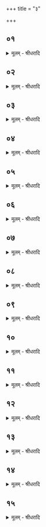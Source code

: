 +++
title = "३"

+++


## ०१
<details><summary>मूलम् - श्रीधरादि</summary>

पश᳘वो वै᳘ देवा᳘नां छ᳘न्दाᳫँ᳭सि॥  
तद्य᳘थेदं᳘ पश᳘वो युक्ता᳘ मनु᳘ष्येभ्यो व्व᳘हन्त्येवं छ᳘न्दाᳫँ᳭सि युक्ता᳘नि देवे᳘भ्यो यज्ञं᳘ व्वहन्ति तद्य᳘त्र च्छ᳘न्दाᳫँ᳭सि देवा᳘न्त्सम᳘तर्पयन्न᳘थ च्छ᳘न्दाᳫँ᳭सि देवाः स᳘मतर्पयंस्तद᳘तस्तत्प्रा᳘गभूद्यच्छ᳘न्दाᳫँ᳭सि युक्ता᳘नि देवे᳘भ्यो यज्ञम᳘वाक्षुर्य᳘देनान्त्सम᳘तीतृपन्॥
</details>

## ०२
<details><summary>मूलम् - श्रीधरादि</summary>

(न्न᳘) अ᳘थ हारियोजनं᳘ गृह्णाति॥  
च्छ᳘न्दाᳫँ᳭सि वै᳘ हारियोजनश्छ᳘न्दाᳫँ᳭स्ये᳘वैतत्सं᳘तर्पयति त᳘स्माद्धारियोजनं᳘ गृह्णाति॥
</details>

## ०३
<details><summary>मूलम् - श्रीधरादि</summary>

तं वा ऽअ᳘तिरिक्तं गृह्णाति॥  
यदा हि᳘ शंयोराहा᳘थैनं गृह्णा᳘तीदं वै᳘ देवा ऽअ᳘थ च्छ᳘न्दाᳫँ᳭स्य᳘तिरिक्तान्य᳘थ मनु᳘ष्या ऽअ᳘थ पशवो᳘ ऽतिरिक्तास्त᳘स्माद᳘तिरिक्तं गृह्णाति॥
</details>

## ०४
<details><summary>मूलम् - श्रीधरादि</summary>

द्रोणकलशे᳘ गृह्णाति॥  
व्वृत्रो वै सो᳘म ऽआसीत्तं य᳘त्र देवा अ᳘घ्नंस्त᳘स्य मूर्धो᳘द्ववर्त स᳘ द्रोणकल᳘शो ऽभवत्त᳘स्मिन्या᳘वान्वा या᳘वान्वा र᳘सः स᳘मस्रवद᳘तिरिक्तो वै स᳘ ऽआसीद᳘तिरिक्त ऽएष ग्र᳘हस्तद᳘तिरिक्त ऽए᳘वैतद᳘तिरिक्तं दधाति त᳘स्माद्द्रोणकलशे᳘ गृह्णाति॥
</details>

## ०५
<details><summary>मूलम् - श्रीधरादि</summary>

तं वा᳘ ऽअपुरोरु᳘क्कं गृह्णाति॥  
च्छ᳘न्दोभ्यो᳘ ह्येनं गृह्णा᳘ति स य᳘दे᳘वैनं च्छ᳘न्दोभ्यो गृह्णा᳘ति ते᳘नो हास्यैष᳘ पुरोरु᳘ङ्नान्भवति त᳘स्मादपुरोरु᳘क्कं गृह्णाति॥
</details>

## ०६
<details><summary>मूलम् - श्रीधरादि</summary>

(त्य) अथा᳘तो गृह्णा᳘त्येव᳘॥  
(वो) उपयाम᳘गृहीतो ऽसि ह᳘रिरसि हारियोजनो ह᳘रिभ्यां त्वे᳘त्यृक्सामे वै ह᳘री ऽऋक्सामा᳘भ्या᳘ᳫँ᳘ ह्येनं गृह्णा᳘ति॥
</details>

## ०७
<details><summary>मूलम् - श्रीधरादि</summary>

(त्य᳘) अ᳘थ धाना ऽआ᳘वपति॥  
ह᳘र्योर्धाना᳘ स्थ सह᳘सोमा ऽइ᳘न्द्राये᳘ति तद्य᳘देवा᳘त्र मितं᳘ च च्छन्दो᳘ ऽमितं च त᳘दे᳘वैतत्स᳘र्व्वं भक्षयति॥
</details>

## ०८
<details><summary>मूलम् - श्रीधरादि</summary>

त᳘स्योन्नेता᳘ ऽऽश्रावयति॥  
(त्य᳘) अ᳘तिरिक्तो वा᳘ ऽउन्नेता न᳘ ह्ये᳘षो ऽन्य᳘स्याश्रायव᳘यत्य᳘तिरिक्त एष ग्र᳘हस्तस्माद᳘तिरिक्त ऽएवैतद᳘तिरिक्तं[[!!]] दधाति त᳘स्मादुन्नेता᳘ ऽऽश्रावयति॥
</details>

## ०९
<details><summary>मूलम् - श्रीधरादि</summary>

मूर्ध᳘न्नभिनिधाया᳘श्रावयति॥  
मूर्धा᳘[[!!]] ह्यस्यैषो᳘ ऽथाह धानासोमेभ्यो᳘ ऽनुब्रूही᳘त्याश्रा᳘व्याह धानासोमान्प्र᳘स्थितान्प्रेष्ये᳘ति व्व᳘षट्कृते᳘ जुहोत्यनुव᳘षट्कृते᳘ ऽथ धाना व्वि᳘लिप्सन्ते भक्षा᳘य॥
</details>

## १०
<details><summary>मूलम् - श्रीधरादि</summary>

तद्धै᳘के॥  
हो᳘त्रे द्रोणकलशं᳘ प्रतिप᳘राहरन्ति व्वषट्कर्तु᳘र्भक्ष इ᳘ति व्व᳘दन्तस्त᳘दु त᳘था न᳘ कुर्याद्यथाचमसं[[!!]] वा᳘ ऽअन्ये᳘ भक्षा ऽअ᳘थैषो᳘ ऽतिरिक्तस्त᳘स्मादेत᳘स्मिन्त्स᳘र्वेषामेव᳘ भ᳘क्षस्त᳘स्माद्धाना व्वि᳘लिप्सन्ते भक्षा᳘य॥
</details>

## ११
<details><summary>मूलम् - श्रीधरादि</summary>

ता न᳘ दद्भिः᳘ खादेयुः॥  
पश᳘वो वा᳘ ऽएते ने᳘त्पशू᳘न्प्रम्रदे᳘ कर᳘वामहा ऽइ᳘ति प्राणै᳘रेव᳘ भक्षयन्ति य᳘स्ते ऽअश्वस᳘निर्भक्षो यो᳘ गोस᳘निरि᳘ति पश᳘वो᳘ ह्येते त᳘स्मादाह य᳘स्ते ऽअश्वस᳘निर्भक्षो यो᳘ गोस᳘निरि᳘ति त᳘स्य त ऽइष्ट᳘यजुष स्तुत᳘स्तोमस्ये᳘तीष्टा᳘नि हि य᳘जूᳫं᳭षि भ᳘वन्ति स्तुता स्तो᳘माः शस्तो᳘क्थस्ये᳘ति शस्ता᳘नि᳘ ह्युक्था᳘नि भ᳘वन्त्यु᳘पहूतस्यो᳘पहूतो भक्षयामीत्यु᳘पहूतस्य᳘ ह्येतदु᳘पहूतो भक्ष᳘यति॥
</details>

## १२
<details><summary>मूलम् - श्रीधरादि</summary>

ता᳘ नाग्नौ प्र᳘किरेयुः॥  
(र्ने) नेदु᳘च्छिष्टमग्नौ᳘ जुह᳘वामे᳘त्युत्तरवेदा᳘वेव नि᳘वपन्ति त᳘था न᳘ बहिर्धा᳘ यज्ञा᳘द्भवन्ति॥
</details>

## १३
<details><summary>मूलम् - श्रीधरादि</summary>

(न्त्य᳘) अ᳘थ पूर्णपात्रा᳘न्त्सम᳘वमृशन्ति॥  
याने᳘के ऽप्सुषोमा ऽइ᳘त्याच᳘क्षते य᳘था वै᳘ युक्तो व्व᳘हेदेव᳘मेते य ऽआ᳘र्त्विज्यं कुर्व्व᳘न्त्युत वै᳘ युक्तः᳘ क्षणुते᳘ वा व्वि᳘ वा लिशते शा᳘न्तिरा᳘पो भेषजं तद्य᳘देवा᳘त्र क्षण्व᳘ते वा व्वि᳘ वा लिश᳘न्ते शा᳘न्तिरा᳘पस्त᳘दद्भिः शा᳘न्त्या शमयन्ते त᳘दद्भिः सं᳘दधते त᳘स्मात्पूर्णपात्रा᳘न्त्सम᳘वमृशन्ति॥
</details>

## १४
<details><summary>मूलम् - श्रीधरादि</summary>

ते᳘ सम᳘वमृशन्ति॥  
सं व्व᳘र्चसा प᳘यसा सं᳘ तनू᳘भिर᳘गन्महि म᳘नसा स᳘ᳫँ᳘ शिवे᳘न। त्व᳘ष्टा सुद᳘त्रो व्वि᳘दधातु रायो᳘ ऽनुमार्ष्टु त᳘न्वो यद्वि᳘लिष्टमि᳘ति यद्वि᳘वृढं तत्सं᳘दधते॥
</details>

## १५
<details><summary>मूलम् - श्रीधरादि</summary>

(ते᳘ ऽथ) अ᳘थ मु᳘खान्यु᳘पस्पृशन्ते॥  
द्वयं तद्य᳘स्मान्मु᳘खान्युपस्पृश᳘न्ते ऽमृ᳘तं वा ऽआ᳘पो ऽमृ᳘तेनै᳘वैतत्स᳘ᳫँ᳘स्पृशन्त ऽएत᳘दु चै᳘वैतत्क᳘र्मात्म᳘न्कुर्वते त᳘स्मान्मु᳘खान्यु᳘पस्पृशन्ते॥
</details>